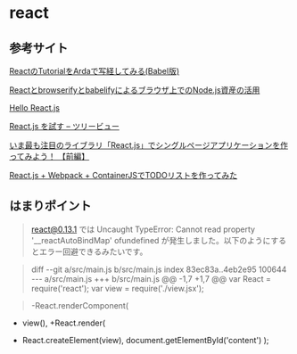 react
======================

参考サイト
------
[ReactのTutorialをArdaで写経してみる(Babel版)](http://qiita.com/akiramei/items/d6ef17784afdd7f838c3 "")

[Reactとbrowserifyとbabelifyによるブラウザ上でのNode.js資産の活用](http://blog.knjcode.com/react-browserify-babelify-string-codec/ "")

[Hello React.js](http://qiita.com/koba04/items/ecebd86eaee6cb1ad0eb "")

[React.js を試す – ツリービュー](http://akabeko.me/blog/2014/12/reactjs-treeview/ "")

[いま最も注目のライブラリ「React.js」でシングルページアプリケーションを作ってみよう！ 【前編】](http://codezine.jp/article/detail/8491 "")

[React.js + Webpack + ContainerJSでTODOリストを作ってみた](http://unageanu.hatenablog.com/entry/2015/03/18/072511 "")


はまりポイント
-----

>react@0.13.1 では Uncaught TypeError: Cannot read property '__reactAutoBindMap' ofundefined が発生しました。以下のようにするとエラー回避できるみたいです。

>diff --git a/src/main.js b/src/main.js
index 83ec83a..4eb2e95 100644
--- a/src/main.js
+++ b/src/main.js
@@ -1,7 +1,7 @@
 var React = require('react');
 var view = require('./view.jsx');

>-React.renderComponent(
-  view(),
+React.render(
+  React.createElement(view),
   document.getElementById('content')
 );
